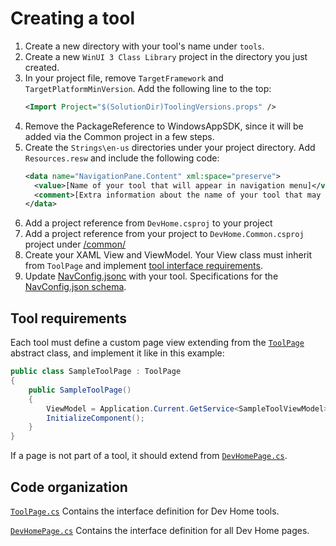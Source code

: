 # Creating a tool

1. Create a new directory with your tool's name under `tools`.
1. Create a new `WinUI 3 Class Library` project in the directory you just created.
1. In your project file, remove `TargetFramework` and `TargetPlatformMinVersion`. Add the following line to the top:
    ```xml
    <Import Project="$(SolutionDir)ToolingVersions.props" />
    ```
1. Remove the PackageReference to WindowsAppSDK, since it will be added via the Common project in a few steps.
1. Create the `Strings\en-us` directories under your project directory. Add `Resources.resw` and include the following code:
    ```xml
    <data name="NavigationPane.Content" xml:space="preserve">
      <value>[Name of your tool that will appear in navigation menu]</value>
      <comment>[Extra information about the name of your tool that may help translation]</comment>
    </data>
    ```
1. Add a project reference from `DevHome.csproj` to your project
1. Add a project reference from your project to `DevHome.Common.csproj` project under [/common/](/common)
1. Create your XAML View and ViewModel. Your View class must inherit from `ToolPage` and implement [tool interface requirements](#tool-requirements).
1. Update [NavConfig.jsonc](/src/NavConfig.jsonc) with your tool. Specifications for the [NavConfig.json schema](./navconfig.md).

## Tool requirements

Each tool must define a custom page view extending from the [`ToolPage`](../../common/Views/ToolPage.cs) abstract class, and implement it like in this example:

```cs
public class SampleToolPage : ToolPage
{
    public SampleToolPage()
    {
        ViewModel = Application.Current.GetService<SampleToolViewModel>();
        InitializeComponent();
    }
}
```

If a page is not part of a tool, it should extend from [`DevHomePage.cs`](../../common/Views/DevHomePage.cs).

<!-- ### Method definition

This section contains a more detailed description of each of the interface methods.

-->

## Code organization

[`ToolPage.cs`](../../common/Views/ToolPage.cs)
Contains the interface definition for Dev Home tools.

[`DevHomePage.cs`](../../common/Views/DevHomePage.cs)
Contains the interface definition for all Dev Home pages.
